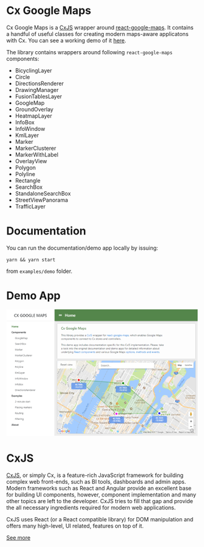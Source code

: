 Cx Google Maps
==============

Cx Google Maps is a [CxJS](https://cxjs.io) wrapper around [react-google-maps](https://github.com/tomchentw/react-google-maps).
It contains a handful of useful classes for creating modern maps-aware applicatons with Cx. You can see a working demo 
of it [here](http://codaxy.github.io/cx-google-maps).


The library contains wrappers around following `react-google-maps` components: 

- BicyclingLayer
- Circle
- DirectionsRenderer
- DrawingManager
- FusionTablesLayer
- GoogleMap
- GroundOverlay
- HeatmapLayer
- InfoBox
- InfoWindow
- KmlLayer
- Marker
- MarkerClusterer
- MarkerWithLabel
- OverlayView
- Polygon
- Polyline
- Rectangle
- SearchBox
- StandaloneSearchBox
- StreetViewPanorama
- TrafficLayer

Documentation
=============

You can run the documentation/demo app locally by issuing:

	yarn && yarn start

from `examples/demo` folder.

Demo App
========

<a href="https://codaxy.github.io/cx-google-maps/">
	<img src="https://raw.githubusercontent.com/codaxy/cx-google-maps/master/misc/screenshots/cx-google-maps.png" />
</a>

CxJS
====
[CxJS](https://cxjs.io), or simply Cx, is a feature-rich JavaScript framework for building complex web front-ends, such as BI tools, dashboards and admin apps. Modern frameworks such as React and Angular provide an excellent base for building UI components, however, component implementation and many other topics are left to the developer. CxJS tries to fill that gap and provide the all necessary ingredients required for modern web applications.

CxJS uses React (or a React compatible library) for DOM manipulation and offers many high-level, UI related, features on top of it.

[See more](https://cxjs.io)

